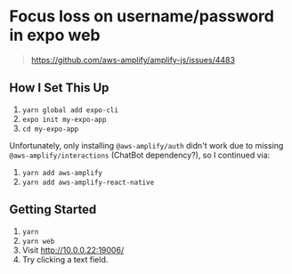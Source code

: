 # Focus loss on username/password in expo web

> https://github.com/aws-amplify/amplify-js/issues/4483

## How I Set This Up

1. `yarn global add expo-cli`
1. `expo init my-expo-app`
1. `cd my-expo-app`

Unfortunately, only installing `@aws-amplify/auth` didn't work due to missing `@aws-amplify/interactions` (ChatBot dependency?), so I continued via:

1. `yarn add aws-amplify`
1. `yarn add aws-amplify-react-native`

## Getting Started

1. `yarn`
1. `yarn web`
1. Visit <http://10.0.0.22:19006/>
1. Try clicking a text field.
